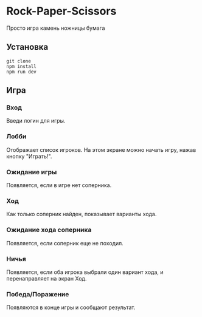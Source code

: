 # Rock-Paper-Scissors
Просто игра камень ножницы бумага

## Установка
```
git clone
npm install
npm run dev
```
## Игра
### Вход
Введи логин для игры.
### Лобби
Отображает список игроков. На этом экране можно начать игру, нажав кнопку "Играть!".
### Ожидание игры
Появляется, если в игре нет соперника.
### Ход
Как только соперник найден, показывает варианты хода.
### Ожидание хода соперника
Появляется, если соперник еще не походил.
### Ничья
Появляется, если оба игрока выбрали один вариант хода, и перенаправляет на экран Ход.
### Победа/Поражение
Появляются в конце игры и сообщают результат.
